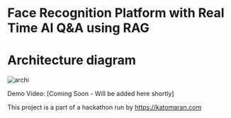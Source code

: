 # Face Recognition Platform with Real Time AI Q&A using RAG 



# Architecture diagram

![archi](https://github.com/user-attachments/assets/e56c611a-c581-45df-92e4-2b4628f6dad6)



Demo Video: [Coming Soon - Will be added here shortly]

This project is a part of a hackathon run by https://katomaran.com
